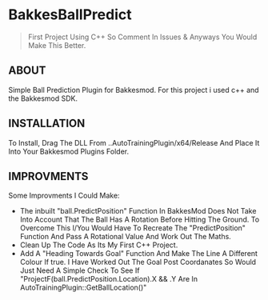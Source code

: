 # BakkesBallPredict
> First Project Using C++ So Comment In Issues & Anyways You Would Make This Better.

## ABOUT

Simple Ball Prediction Plugin for Bakkesmod.
For this project i used c++ and the Bakkesmod SDK.

## INSTALLATION

To Install, Drag The DLL From ..AutoTrainingPlugin/x64/Release And Place It Into Your Bakkesmod Plugins Folder.

## IMPROVMENTS

Some Improvments I Could Make:
* The inbuilt "ball.PredictPosition" Function In BakkesMod Does Not Take Into Account That The Ball Has A Rotation Before Hitting The Ground. To Overcome This I/You Would Have To Recreate The "PredictPosition" Function And Pass A Rotational Value And Work Out The Maths.
* Clean Up The Code As Its My First C++ Project.
* Add A "Heading Towards Goal" Function And Make The Line A Different Colour If true. I Have Worked Out The Goal Post Coordanates So Would Just Need A Simple Check To See If "ProjectF(ball.PredictPosition.Location).X && .Y Are In AutoTrainingPlugin::GetBallLocation()"


